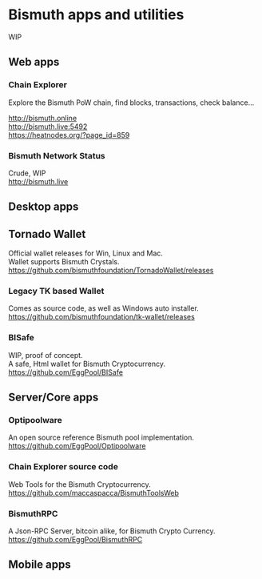 # Bismuth apps and utilities

WIP

## Web apps

### Chain Explorer
Explore the Bismuth PoW chain, find blocks, transactions, check balance...

http://bismuth.online  
http://bismuth.live:5492  
https://heatnodes.org/?page_id=859

### Bismuth Network Status
Crude, WIP  
http://bismuth.live

## Desktop apps

## Tornado Wallet

Official wallet releases for Win, Linux and Mac.  
Wallet supports Bismuth Crystals.  
https://github.com/bismuthfoundation/TornadoWallet/releases

### Legacy TK based Wallet
  
Comes as source code, as well as Windows auto installer.  
https://github.com/bismuthfoundation/tk-wallet/releases

### BISafe
WIP, proof of concept.  
A safe, Html wallet for Bismuth Cryptocurrency.  
https://github.com/EggPool/BISafe


## Server/Core apps

### Optipoolware
An open source reference Bismuth pool implementation.  
https://github.com/EggPool/Optipoolware

### Chain Explorer source code
Web Tools for the Bismuth Cryptocurrency.  
https://github.com/maccaspacca/BismuthToolsWeb

### BismuthRPC
A Json-RPC Server, bitcoin alike, for Bismuth Crypto Currency.  
https://github.com/EggPool/BismuthRPC

## Mobile apps
